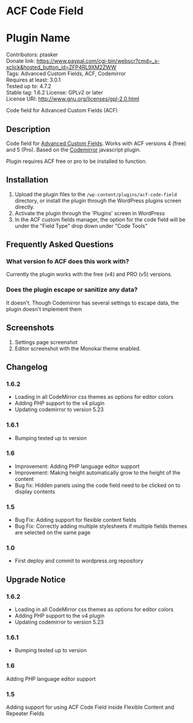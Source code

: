 # ACF Code Field 

# Plugin Name 
Contributors: ptasker  
Donate link: https://www.paypal.com/cgi-bin/webscr?cmd=_s-xclick&hosted_button_id=ZFP4RL9XM2ZWW  
Tags: Advanced Custom Fields, ACF, Codemirror  
Requires at least: 3.0.1  
Tested up to: 4.7.2  
Stable tag: 1.6.2
License: GPLv2 or later  
License URI: http://www.gnu.org/licenses/gpl-2.0.html  

Code field for Advanced Custom Fields (ACF)


## Description 
Code field for [Advanced Custom Fields](https://www.advancedcustomfields.com). Works with ACF versions 4 (free) and 5 (Pro). Based on the [Codemirror](https://codemirror.net/) javascript plugin.

Plugin requires ACF free or pro to be installed to function.


## Installation 

1. Upload the plugin files to the `/wp-content/plugins/acf-code-field` directory, or install the plugin through the WordPress plugins screen directly.
2. Activate the plugin through the 'Plugins' screen in WordPress
3. In the ACF custom fields manager, the option for the code field will be under the "Field Type" drop down under "Code Tools"


## Frequently Asked Questions 


### What version fo ACF does this work with? 

Currently the plugin works with the free (v4) and PRO (v5) versions.


### Does the plugin escape or sanitize any data? 

It doesn't. Though Codemirror has several settings to escape data, the plugin doesn't implement them


## Screenshots 

1. Settings page screenshot
2. Editor screenshot with the Monokai theme enabled.

## Changelog 

### 1.6.2
 * Loading in all CodeMirror css themes as options for editor colors
 * Adding PHP support to the v4 plugin
 * Updating codemirror to version 5.23

### 1.6.1
 * Bumping tested up to version

### 1.6 
* Improvement: Adding PHP language editor support
* Improvement: Making height automatically grow to the height of the content
* Bug fix: Hidden panels using the code field need to be clicked on to display contents


### 1.5 
* Bug Fix: Adding support for flexible content fields
* Bug Fix: Correctly adding multiple stylesheets if multiple fields themes are selected on the same page


### 1.0 
* First deploy and commit to wordpress.org repository



## Upgrade Notice 

### 1.6.2
 * Loading in all CodeMirror css themes as options for editor colors
 * Adding PHP support to the v4 plugin
 * Updating codemirror to version 5.23

### 1.6.1
 * Bumping tested up to version

### 1.6 
Adding PHP language editor support


### 1.5 
Adding support for using ACF Code Field inside Flexible Content and Repeater Fields